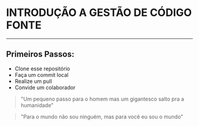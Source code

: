 # INTRODUÇÃO A GESTÃO DE CÓDIGO FONTE
---
## Primeiros Passos:
- Clone esse repositório
- Faça um commit local
- Realize um pull
- Convide um colaborador

> "Um pequeno passo para o homem mas um gigantesco salto pra a humanidade"

> "Para o mundo não sou ninguém, mas para você eu sou o mundo"